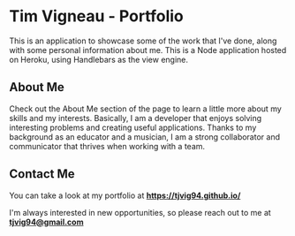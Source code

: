 # Tim Vigneau - Portfolio

This is an application to showcase some of the work that I've done, along with some personal information about me. This is a Node application hosted on Heroku, using Handlebars as the view engine.

## About Me

Check out the About Me section of the page to learn a little more about my skills and my interests. Basically, I am a developer that enjoys solving interesting problems and creating useful applications. Thanks to my background as an educator and a musician, I am a strong collaborator and communicator that thrives when working with a team.

## Contact Me

You can take a look at my portfolio at **https://tjvig94.github.io/**

I'm always interested in new opportunities, so please reach out to me at **tjvig94@gmail.com**
